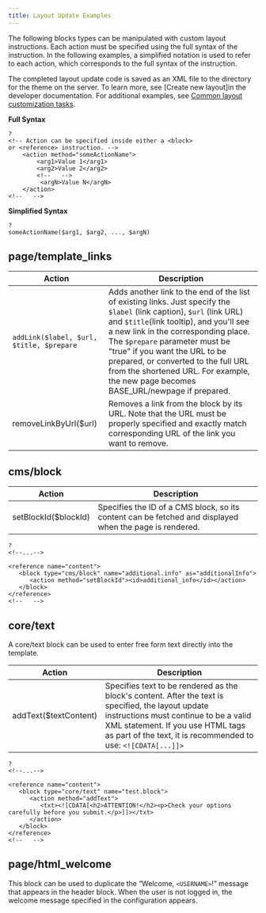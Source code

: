 ```yaml
---
title: Layout Update Examples
---
```


The following blocks types can be manipulated with custom layout instructions. Each action must be specified using the full syntax of the instruction. In the following examples, a simplified notation is used to refer to each action, which corresponds to the full syntax of the instruction.

The completed layout update code is saved as an XML file  to the directory for the theme on the server. To learn more, see [Create new layout]in the developer documentation.  For additional examples, see [Common layout customization tasks][1].

**Full Syntax**

```
?
<!-- Action can be specified inside either a <block>
or <reference> instruction. -->
    <action method="someActionName">
        <arg1>Value 1</arg1>
        <arg2>Value 2</arg2>
        <!--   -->
         <argN>Value N</argN>
    </action>
<!--   -->
```

**Simplified Syntax**

```
?
someActionName($arg1, $arg2, ..., $argN)
```

## page/template_links

|Action|Description|
|--- |--- |
|`addLink($label, $url, $title, $prepare`|Adds another link to the end of the list of existing links. Just specify the `$label` (link caption), `$url` (link URL) and `$title`(link tooltip), and you'll see a new link in the corresponding place. The `$prepare` parameter must be "true" if you want the URL to be prepared, or converted to the full URL from the shortened URL. For example, the new page becomes BASE_URL/newpage if prepared.</td>
|removeLinkByUrl($url)|Removes a link from the block by its URL. Note that the URL must be properly specified and exactly match corresponding URL of the link you want to remove.|

## cms/block

|Action|Description|
|--- |--- |
|setBlockId($blockId)|Specifies the ID of a CMS block, so its content can be fetched and displayed when the page is rendered.|

```
?
<!--...-->

<reference name="content">
   <block type="cms/block" name="additional.info" as="additionalInfo">
      <action method="setBlockId"><id>additional_info</id></action>
   </block>
</reference>
<!--   -->
```

## core/text

A core/text block can be used to enter free form text directly into the template.

|Action|Description|
|--- |--- |
|addText($textContent)|Specifies text to be rendered as  the block's content. After the text is specified, the layout update instructions must continue to be a valid XML statement. If you use HTML tags as part of the text, it is recommended to use: `<![CDATA[...]]>` |

```
?
<!--...-->

<reference name="content">
   <block type="core/text" name="test.block">
      <action method="addText">
         <txt><![CDATA[<h2>ATTENTION!</h2><p>Check your options
carefully before you submit.</p>]]></txt>
      </action>
   </block>
</reference>
<!--   -->
```

## page/html_welcome

This block can be used to duplicate the “Welcome, `<USERNAME>`!” message that appears in the header block. When the user is not logged in, the welcome message specified in the configuration appears.

[1]: https://devdocs.magento.com/guides/v2.3/frontend-dev-guide/layouts/xml-manage.html